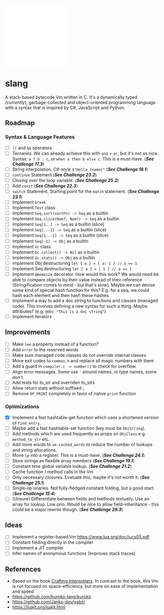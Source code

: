 <img src="./doc/slang-dark.png" width="200">

# slang

A stack-based bytecode Vm written in C. It's a dynamically typed (_currently_), garbage-collected and object-oriented programming language with a syntax that is inspired by C#, JavaScript and Python.

## Roadmap

### Syntax & Language Features

- [ ] `||` and `&&` operators.
- [ ] Ternaries. We can already achieve this with `and` + `or`, but it's not as nice. Syntax: `a ? b : c`, or `when a then b else c`. This is a must-have. (**_See Challenge 17.3_**)
- [ ] String interpolation. C#-style `$"Hello {name}"` (**_See Challenge 16.1_**)
- [ ] `continue` Statement (**_See Challenge 23.2_**)
- [ ] Closing over the loop variable. (**_See Challenge 25.2_**)
- [ ] Add `const` (**_See Challenge 22.3_**)
- [ ] `switch` Statement. Starting point for the `match` statement. (**_See Challenge 23.1_**)
- [ ] Implement `break`
- [ ] Implement `Test` class
- [ ] Implement `Seq.sort(sortFn) -> Seq` as a builtin
- [ ] Implement `Seq.slice(Num?, Num?) -> Seq` as a builtin
- [ ] Implement `Seq[1..] -> Seq` as a builtin (slice)
- [ ] Implement `Seq[..-1] -> Seq` as a builtin (slice)
- [ ] Implement `Seq[1..-1] -> Seq` as a builtin (slice)
- [ ] Implement `Seq[-1] -> Obj` as a builtin
- [ ] Implement `Gc` class
- [ ] Implement `Gc.collect() -> Nil` as a builtin
- [ ] Implement `Gc.stats() -> Obj` as a builtin
- [ ] Implement Obj destructuring `let { a } = { a: 1 } // a == 1`
- [ ] Implement Seq destructuring `let [ a ] = [ 1 ] // a == 1`
- [ ] Implement `@memoize` decorator. How would this work? We would need be able to compare objects by their value instead of their reference (Stringification comes to mind - but that's slow). Maybe we can devise some kind of special hash function for this? E.g. for a seq, we could hash each element and then hash these hashes.
- [ ] Implement a way to add a doc string to functions and classes (managed code). This involves defining a new syntax for such a thing. Maybe attributes? (e.g. `@doc "This is a doc string"`)
- [ ] Implement iterators

## Improvements

- [ ] Make `len` a property instead of a function?
- [ ] Add `error` to the reserved words
- [ ] Make sure managed code classes do not override internal classes.
- [ ] Move exit codes to `common.h` and replace all magic numbers with them
- [ ] Add a guard in `compiler.c -> number()` to check for overflow.
- [ ] Align error messages. Some use `'` around names, or type names, some don't.
- [ ] Add tests for to_str and overriden to_strs
- [ ] Allow return stats without suffixed `;`
- [ ] Remove `OP_PRINT` completely in favor of native `print` function

### Optimizations

- [x] Implement a fast hashtable-get function which uses a shortened version of `find_entry`.
- [ ] Maybe add a fast hashtable-set function (key must be `ObjString`).
- [ ] Add methods which are used frequently as props on `ObjClass` e.g. `method_to_str` etc.
- [ ] Add more words to `vm.cached_words` to reduce the number of lookups and string allocations.
- [ ] Move `ip` into a register. This is a must-have. (**_See Challenge 24.1_**)
- [ ] Store strings as flexible array members (**_See Challenge 19.1_**)
- [ ] Constant time global variable lookup. (**_See Challenge 21.2_**)
- [ ] Cache function / method calls in the Vm
- [ ] Only necessary closures. Evaluate this, maybe it's not worth it. (**_See Challenge 25.1_**)
- [ ] Single-op unaries. Not fully-fledged constant folding, but a good start. (**_See Challenge 15.4_**)
- [ ] (Unsure) Differentiate between fields and methods textually. Use an array for lookup. Low prio. Would be nice to allow field-inheritance - this could be a major rewrite though. (**_See Challenge 28.3_**)

## Ideas

- [ ] Implement a register-based Vm https://www.lua.org/doc/jucs05.pdf
- [ ] Constant folding directly in the compiler
- [ ] Implement a JIT compiler
- [ ] Infer names of anonymous functions (Improves stack traces)

## References

- Based on the book [Crafting Interpreters](https://craftinginterpreters.com/). In contrast to the book, this Vm is not focused on space-efficiency, but more on ease of implementation and speed.
- https://github.com/kuroko-lang/kuroko
- https://github.com/Janko-dev/yabil/
- https://luajit.org/luajit.html

```

```
